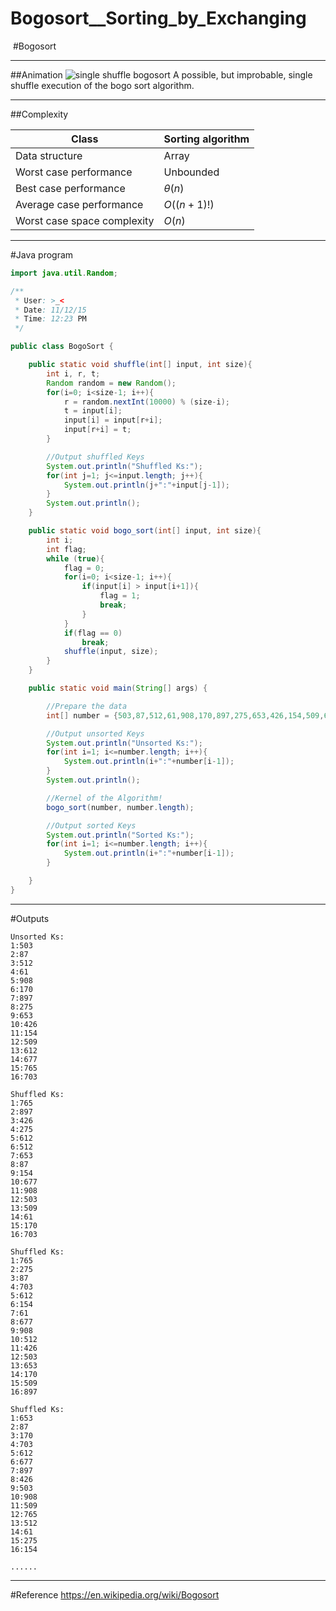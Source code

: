 # Bogosort__Sorting_by_Exchanging

﻿
#Bogosort

---
##Animation
![single shuffle bogosort](https://img-blog.csdn.net/20151112184715289)
A possible, but improbable, single shuffle execution of the bogo sort algorithm.

---
##Complexity

Class										|	Sorting algorithm
------											|	----
Data structure 							|	Array
Worst case performance 			|	Unbounded
Best case performance 			|	$\theta(n)$
Average case performance 		|	$O((n+1)!)$
Worst case space complexity	|	$O(n)$


---
#Java program

```java
import java.util.Random;

/**
 * User: >_<
 * Date: 11/12/15
 * Time: 12:23 PM
 */

public class BogoSort {

    public static void shuffle(int[] input, int size){
        int i, r, t;
        Random random = new Random();
        for(i=0; i<size-1; i++){
            r = random.nextInt(10000) % (size-i);
            t = input[i];
            input[i] = input[r+i];
            input[r+i] = t;
        }

        //Output shuffled Keys
        System.out.println("Shuffled Ks:");
        for(int j=1; j<=input.length; j++){
            System.out.println(j+":"+input[j-1]);
        }
        System.out.println();
    }

    public static void bogo_sort(int[] input, int size){
        int i;
        int flag;
        while (true){
            flag = 0;
            for(i=0; i<size-1; i++){
                if(input[i] > input[i+1]){
                    flag = 1;
                    break;
                }
            }
            if(flag == 0)
                break;
            shuffle(input, size);
        }
    }

    public static void main(String[] args) {

        //Prepare the data
        int[] number = {503,87,512,61,908,170,897,275,653,426,154,509,612,677,765,703};

        //Output unsorted Keys
        System.out.println("Unsorted Ks:");
        for(int i=1; i<=number.length; i++){
            System.out.println(i+":"+number[i-1]);
        }
        System.out.println();

        //Kernel of the Algorithm!
        bogo_sort(number, number.length);

        //Output sorted Keys
        System.out.println("Sorted Ks:");
        for(int i=1; i<=number.length; i++){
            System.out.println(i+":"+number[i-1]);
        }

    }
}


```

---
#Outputs
```
Unsorted Ks:
1:503
2:87
3:512
4:61
5:908
6:170
7:897
8:275
9:653
10:426
11:154
12:509
13:612
14:677
15:765
16:703

Shuffled Ks:
1:765
2:897
3:426
4:275
5:612
6:512
7:653
8:87
9:154
10:677
11:908
12:503
13:509
14:61
15:170
16:703

Shuffled Ks:
1:765
2:275
3:87
4:703
5:612
6:154
7:61
8:677
9:908
10:512
11:426
12:503
13:653
14:170
15:509
16:897

Shuffled Ks:
1:653
2:87
3:170
4:703
5:612
6:677
7:897
8:426
9:503
10:908
11:509
12:765
13:512
14:61
15:275
16:154

......
```

---
#Reference
https://en.wikipedia.org/wiki/Bogosort
